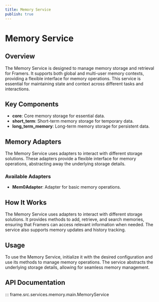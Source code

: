 ```yaml
---
title: Memory Service
publish: true
---
```


# Memory Service

## Overview

The Memory Service is designed to manage memory storage and retrieval for Framers. It supports both global and multi-user memory contexts, providing a flexible interface for memory operations. This service is essential for maintaining state and context across different tasks and interactions.

## Key Components

- **core**: Core memory storage for essential data.
- **short_term**: Short-term memory storage for temporary data.
- **long_term_memory**: Long-term memory storage for persistent data.

## Memory Adapters

The Memory Service uses adapters to interact with different storage solutions. These adapters provide a flexible interface for memory operations, abstracting away the underlying storage details.

### Available Adapters

- **Mem0Adapter**: Adapter for basic memory operations.

## How It Works

The Memory Service uses adapters to interact with different storage solutions. It provides methods to add, retrieve, and search memories, ensuring that Framers can access relevant information when needed. The service also supports memory updates and history tracking.

## Usage

To use the Memory Service, initialize it with the desired configuration and use its methods to manage memory operations. The service abstracts the underlying storage details, allowing for seamless memory management.

## API Documentation

::: frame.src.services.memory.main.MemoryService
